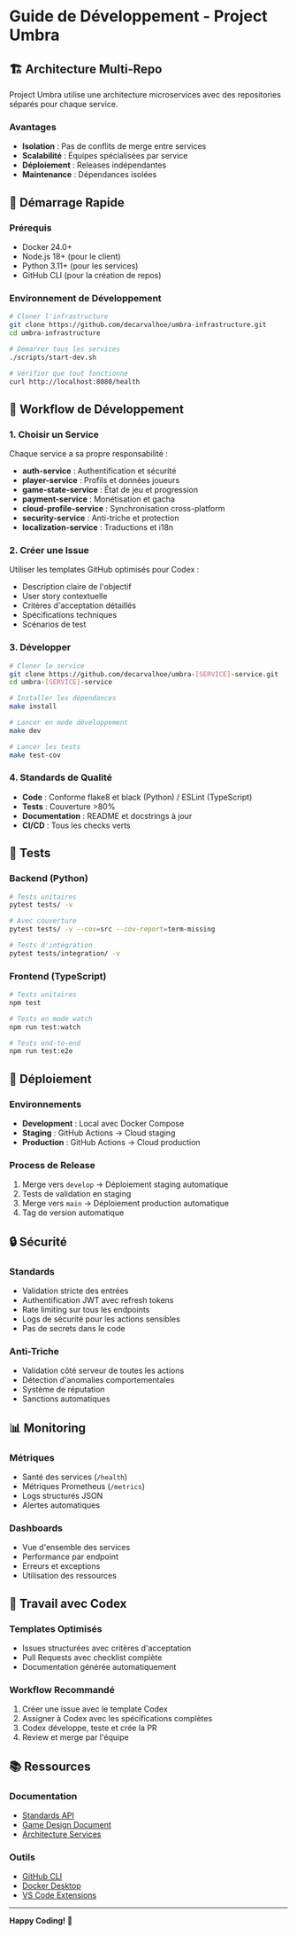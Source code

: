 # Guide de Développement - Project Umbra

## 🏗️ Architecture Multi-Repo

Project Umbra utilise une architecture microservices avec des repositories séparés pour chaque service.

### Avantages
- **Isolation** : Pas de conflits de merge entre services
- **Scalabilité** : Équipes spécialisées par service
- **Déploiement** : Releases indépendantes
- **Maintenance** : Dépendances isolées

## 🚀 Démarrage Rapide

### Prérequis
- Docker 24.0+
- Node.js 18+ (pour le client)
- Python 3.11+ (pour les services)
- GitHub CLI (pour la création de repos)

### Environnement de Développement
```bash
# Cloner l'infrastructure
git clone https://github.com/decarvalhoe/umbra-infrastructure.git
cd umbra-infrastructure

# Démarrer tous les services
./scripts/start-dev.sh

# Vérifier que tout fonctionne
curl http://localhost:8080/health
```

## 🔧 Workflow de Développement

### 1. Choisir un Service
Chaque service a sa propre responsabilité :
- **auth-service** : Authentification et sécurité
- **player-service** : Profils et données joueurs
- **game-state-service** : État de jeu et progression
- **payment-service** : Monétisation et gacha
- **cloud-profile-service** : Synchronisation cross-platform
- **security-service** : Anti-triche et protection
- **localization-service** : Traductions et i18n

### 2. Créer une Issue
Utiliser les templates GitHub optimisés pour Codex :
- Description claire de l'objectif
- User story contextuelle
- Critères d'acceptation détaillés
- Spécifications techniques
- Scénarios de test

### 3. Développer
```bash
# Cloner le service
git clone https://github.com/decarvalhoe/umbra-[SERVICE]-service.git
cd umbra-[SERVICE]-service

# Installer les dépendances
make install

# Lancer en mode développement
make dev

# Lancer les tests
make test-cov
```

### 4. Standards de Qualité
- **Code** : Conforme flake8 et black (Python) / ESLint (TypeScript)
- **Tests** : Couverture >80%
- **Documentation** : README et docstrings à jour
- **CI/CD** : Tous les checks verts

## 🧪 Tests

### Backend (Python)
```bash
# Tests unitaires
pytest tests/ -v

# Avec couverture
pytest tests/ -v --cov=src --cov-report=term-missing

# Tests d'intégration
pytest tests/integration/ -v
```

### Frontend (TypeScript)
```bash
# Tests unitaires
npm test

# Tests en mode watch
npm run test:watch

# Tests end-to-end
npm run test:e2e
```

## 🚀 Déploiement

### Environnements
- **Development** : Local avec Docker Compose
- **Staging** : GitHub Actions → Cloud staging
- **Production** : GitHub Actions → Cloud production

### Process de Release
1. Merge vers `develop` → Déploiement staging automatique
2. Tests de validation en staging
3. Merge vers `main` → Déploiement production automatique
4. Tag de version automatique

## 🔒 Sécurité

### Standards
- Validation stricte des entrées
- Authentification JWT avec refresh tokens
- Rate limiting sur tous les endpoints
- Logs de sécurité pour les actions sensibles
- Pas de secrets dans le code

### Anti-Triche
- Validation côté serveur de toutes les actions
- Détection d'anomalies comportementales
- Système de réputation
- Sanctions automatiques

## 📊 Monitoring

### Métriques
- Santé des services (`/health`)
- Métriques Prometheus (`/metrics`)
- Logs structurés JSON
- Alertes automatiques

### Dashboards
- Vue d'ensemble des services
- Performance par endpoint
- Erreurs et exceptions
- Utilisation des ressources

## 🤖 Travail avec Codex

### Templates Optimisés
- Issues structurées avec critères d'acceptation
- Pull Requests avec checklist complète
- Documentation générée automatiquement

### Workflow Recommandé
1. Créer une issue avec le template Codex
2. Assigner à Codex avec les spécifications complètes
3. Codex développe, teste et crée la PR
4. Review et merge par l'équipe

## 📚 Ressources

### Documentation
- [Standards API](../api/standards.md)
- [Game Design Document](../game-design/game-design-document.md)
- [Architecture Services](../architecture/services-architecture.md)

### Outils
- [GitHub CLI](https://cli.github.com/)
- [Docker Desktop](https://www.docker.com/products/docker-desktop/)
- [VS Code Extensions](https://code.visualstudio.com/)

---

**Happy Coding! 🚀**
